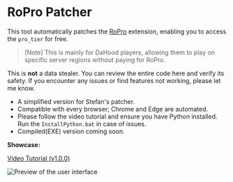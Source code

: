 # RoPro Patcher

This tool automatically patches the [RoPro](https://chrome.google.com/webstore/detail/ropro-enhance-your-roblox/adbacgifemdbhdkfppmeilbgppmhaobf?hl=en-GB) extension, enabling you to access the `pro_tier` for free.

> [Note] This is mainly for DaHood players, allowing them to play on specific server regions without paying for RoPro.

This is **not** a data stealer. You can review the entire code here and verify its safety. If you encounter any issues or find features not working, please let me know.

- A simplified version for Stefan's patcher.
- Compatible with every browser; Chrome and Edge are automated.
- Please follow the video tutorial and ensure you have Python installed. Run the `InstallPython.bat` in case of issues.
- Compiled(EXE) version coming soon.

**Showcase:**

[Video Tutorial (v1.0.0)](https://cdn.discordapp.com/attachments/1202979834729336874/1203366771159998474/0203_2.mp4?ex=65d0d5a3&is=65be60a3&hm=f135ca4d07ccf0e21f69ce408c603203f6582de8552950baeac1f0392843c0b7&)

![Preview of the user interface](https://cdn.discordapp.com/attachments/1202979834729336874/1203294228055326762/image.png?ex=65d09214&is=65be1d14&hm=e137fe4d0df2647f57f5a5875c49086e2551b2bbd0cca53859aa216f7d9a9c73&)
